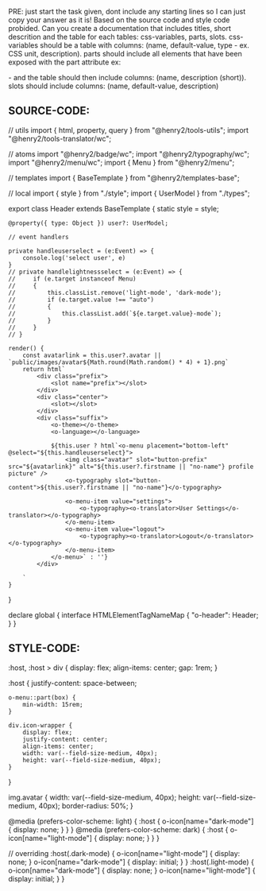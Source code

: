 PRE: just start the task given, dont include any starting lines so I can just copy your answer as it is!
 Based on the source code and style code probided. Can you create a documentation that includes titles, short descrition and the table for each tables: css-variables, parts, slots.
css-variables should be a table with columns: (name, default-value, type - ex. CSS unit, description).
parts should include all elements that have been exposed with the part attribute ex: <p part='foo'> - and the table should then include columns: (name, description (short)).
slots should include columns: (name, default-value, description)

## SOURCE-CODE:
// utils 
import { html, property, query } from "@henry2/tools-utils";
import "@henry2/tools-translator/wc";

// atoms
import "@henry2/badge/wc";
import "@henry2/typography/wc";
import "@henry2/menu/wc";
import { Menu } from "@henry2/menu";

// templates
import { BaseTemplate } from "@henry2/templates-base";

// local 
import { style } from "./style";
import { UserModel } from "./types";

export class Header extends BaseTemplate {
    static style = style;

    @property({ type: Object }) user?: UserModel;

    // event handlers 
    
    private handleuserselect = (e:Event) => {
        console.log('select user', e)
    }
    // private handlelightnessselect = (e:Event) => {
    //     if (e.target instanceof Menu)
    //     {
    //         this.classList.remove('light-mode', 'dark-mode');
    //         if (e.target.value !== "auto") 
    //         {
    //             this.classList.add(`${e.target.value}-mode`);
    //         }
    //     }
    // }

    render() {
        const avatarlink = this.user?.avatar || `public/images/avatar${Math.round(Math.random() * 4) + 1}.png`
        return html`
            <div class="prefix">
                <slot name="prefix"></slot>
            </div>
            <div class="center">
                <slot></slot>
            </div>
            <div class="suffix">
                <o-theme></o-theme>
                <o-language></o-language>

                ${this.user ? html`<o-menu placement="bottom-left" @select="${this.handleuserselect}">
                    <img class="avatar" slot="button-prefix" src="${avatarlink}" alt="${this.user?.firstname || "no-name"} profile picture" />
                    <o-typography slot="button-content">${this.user?.firstname || "no-name"}</o-typography>

                    <o-menu-item value="settings">
                        <o-typography><o-translator>User Settings</o-translator></o-typography>
                    </o-menu-item>
                    <o-menu-item value="logout">
                        <o-typography><o-translator>Logout</o-translator></o-typography>
                    </o-menu-item>
                </o-menu>` : ''}
            </div>
            
        `
    }
}


declare global {
    interface HTMLElementTagNameMap {
        "o-header": Header;
    }
}
## STYLE-CODE:
:host,
:host > div {
    display: flex;
    align-items: center;
    gap: 1rem;
}

:host {
    justify-content: space-between;

    o-menu::part(box) {
        min-width: 15rem;
    }

    div.icon-wrapper {
        display: flex;
        justify-content: center;
        align-items: center;
        width: var(--field-size-medium, 40px);
        height: var(--field-size-medium, 40px);
    }
}

img.avatar {
    width: var(--field-size-medium, 40px);
    height: var(--field-size-medium, 40px);
    border-radius: 50%;
}

@media (prefers-color-scheme: light) {
    :host {
        o-icon[name="dark-mode"] {
            display: none;
        }
    }
}
@media (prefers-color-scheme: dark) {
    :host {
        o-icon[name="light-mode"] {
            display: none;
        }
    }
}

// overriding 
:host(.dark-mode) {
    o-icon[name="light-mode"] {
        display: none;
    }
    o-icon[name="dark-mode"] {
        display: initial;
    }
}
:host(.light-mode) {
    o-icon[name="dark-mode"] {
        display: none;
    }
    o-icon[name="light-mode"] {
        display: initial;
    }
}